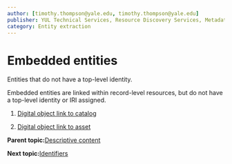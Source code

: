 ```yaml
---
author: [timothy.thompson@yale.edu, timothy.thompson@yale.edu]
publisher: YUL Technical Services, Resource Discovery Services, Metadata Services Unit
category: Entity extraction
---
```


# Embedded entities

Entities that do not have a top-level identity.

Embedded entities are linked within record-level resources, but do not have a top-level identity or IRI assigned.

1.  [Digital object link to catalog](../concepts/digital_objects.md)  

2.  [Digital object link to asset](../concepts/digital_objects_asset_link.md)  


**Parent topic:**[Descriptive content](../concepts/descriptive_content.md)

**Next topic:**[Identifiers](../concepts/identifiers.md)

